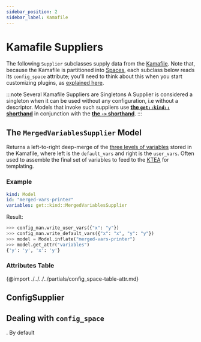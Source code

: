 ```yaml
---
sidebar_position: 2
sidebar_label: Kamafile
---
```


# Kamafile Suppliers

The following `Supplier` subclasses supply data from the 
[Kamafile](/concepts/kamafile-concept). Note that, because the Kamafile
is partitioned into [Spaces](/concepts/spaces-concept), each
subclass below reads its `config_space` attribute; you'll need to think about this
when you start customizing plugins, as [explained here](#dealing-with-config_space).
   
:::note Several Kamafile Suppliers are Singletons
A Supplier is considered a singleton when it can be used without any configuration,
i.e without a descriptor. Models that invoke such suppliers use 
**[the `get::kind::` shorthand](/)** in conjunction with the
**[the `->` shorthand](/model-mechanics/computation#the-get-shorthands----)**. 
:::


## The `MergedVariablesSupplier` Model

Returns a left-to-right deep-merge of the 
[three levels of variables](/concepts/kamafile-concept#manifest-variables) stored
in the Kamafile, where left is the `default_vars` and right is the `user_vars`. 
Often used to assemble the final set of variables to feed to the
 [KTEA](/concepts/ktea-concept) for templating.

### Example

```yaml title="examples/descriptors/suppliers/kamafile-suppliers.yaml"
kind: Model
id: "merged-vars-printer"
variables: get::kind::MergedVariablesSupplier
```

Result:

```python title="$ python main.py console"
>>> config_man.write_user_vars({"x": "y"})
>>> config_man.write_default_vars({"x": "x", "y": "y"})
>>> model = Model.inflate("merged-vars-printer")
>>> model.get_attr("variables")
{'y': 'y', 'x': 'y'}
```


### Attributes Table

{@import ./../../../partials/config_space-table-attr.md}

## ConfigSupplier


## Dealing with `config_space`

. By default
